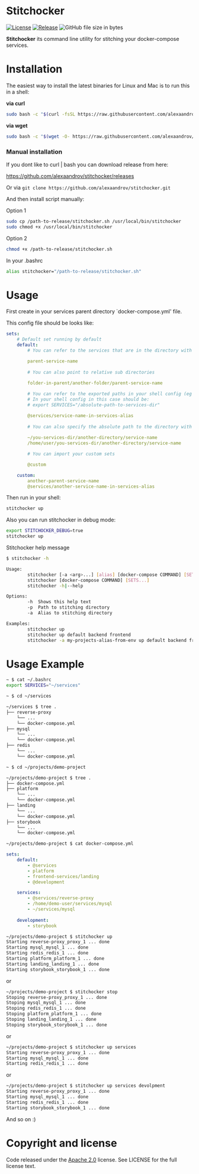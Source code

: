 # Stitchocker

[![License](https://img.shields.io/badge/License-Apache%202.0-blue.svg)](https://github.com/alexaandrov/stitchocker/blob/master/LICENSE)
[![Release](https://img.shields.io/github/release/alexaandrov/stitchocker.svg?style=flat-square)](https://github.com/alexaandrov/stitchocker/releases/latest)
![GitHub file size in bytes](https://img.shields.io/github/size/alexaandrov/stitchocker/stitchocker.sh.svg)

**Stitchocker** its command line utility for stitching your docker-compose services.

# Installation

The easiest way to install the latest binaries for Linux and Mac is to run this in a shell:

**via curl**
```bash
sudo bash -c "$(curl -fsSL https://raw.githubusercontent.com/alexaandrov/stitchocker/master/install.sh)"
```

**via wget**
```bash
sudo bash -c "$(wget -O- https://raw.githubusercontent.com/alexaandrov/stitchocker/master/install.sh)"
```

### Manual installation

If you dont like to curl | bash you can download release from here:

https://github.com/alexaandrov/stitchocker/releases

Or via `git clone https://github.com/alexaandrov/stitchocker.git`

And then install script manually:

Option 1

```bash
sudo cp /path-to-release/stitchocker.sh /usr/local/bin/stitchocker
sudo chmod +x /usr/local/bin/stitchocker
```

Option 2

```bash
chmod +x /path-to-release/stitchocker.sh
```

In your .bashrc

```bash
alias stitchocker="/path-to-release/stitchocker.sh"
```

# Usage

First create in your services parent directory `docker-compose.yml' file.

This config file should be looks like:

```yaml
sets:
    # Default set running by default
    default:
        # You can refer to the services that are in the directory with the stithocker config (parent directory)

        parent-service-name
        
        # You can also point to relative sub directories
        
        folder-in-parent/another-folder/parent-service-name

        # You can refer to the exported paths in your shell config (eg ~/.bashrc).
        # In your shell config in this case should be:
        # export SERVICES="/absolute-path-to-services-dir"

        @services/service-name-in-services-alias
        
        # You can also specify the absolute path to the directory with the service docker compose config
        
        ~/you-services-dir/another-directory/service-name
        /home/user/you-services-dir/another-directory/service-name

        # You can import your custom sets

        @custom

    custom:
        another-parent-service-name
        @services/another-service-name-in-services-alias
```

Then run in your shell:

```bash
stitchocker up
```

Also you can run stitchocker in debug mode:

```bash
export STITCHOCKER_DEBUG=true
stitchocker up
```

Stitchocker help message
```bash
$ stitchocker -h

Usage:
        stitchocker [-a <arg>...] [alias] [docker-compose COMMAND] [SETS...]
        stitchocker [docker-compose COMMAND] [SETS...]
        stitchocker -h|--help

Options:
        -h  Shows this help text
        -p  Path to stitching directory
        -a  Alias to stitching directory

Examples:
        stitchocker up
        stitchocker up default backend frontend
        stitchocker -a my-projects-alias-from-env up default backend frontend
```

# Usage Example

```bash
~ $ cat ~/.bashrc
export SERVICES="~/services"
```

```bash
~ $ cd ~/services
```

```bash
~/services $ tree .
├── reverse-proxy
    └── ...
    └── docker-compose.yml
├── mysql
    └── ...
    └── docker-compose.yml
├── redis
    └── ...
    └── docker-compose.yml
```

```bash
~ $ cd ~/projects/demo-project
```

```bash
~/projects/demo-project $ tree .
├── docker-compose.yml
├── platform
    └── ...
    └── docker-compose.yml
├── landing
    └── ...
    └── docker-compose.yml
├── storybook
    └── ...
    └── docker-compose.yml
```

```bash
~/projects/demo-project $ cat docker-compose.yml
```

```yaml
sets:
    default:
        - @services
        - platform
        - frontend-services/landing
        - @development

    services:
        - @services/reverse-proxy
        - /home/demo-user/services/mysql
        - ~/services/mysql
    
    development:
        - storybook
```

```bash
~/projects/demo-project $ stitchocker up
Starting reverse-proxy_proxy_1 ... done
Starting mysql_mysql_1 ... done
Starting redis_redis_1 ... done
Starting platform_platform_1 ... done
Starting landing_landing_1 ... done
Starting storybook_storybook_1 ... done
```

or

```bash
~/projects/demo-project $ stitchocker stop
Stoping reverse-proxy_proxy_1 ... done
Stoping mysql_mysql_1 ... done
Stoping redis_redis_1 ... done
Stoping platform_platform_1 ... done
Stoping landing_landing_1 ... done
Stoping storybook_storybook_1 ... done
```

or

```bash
~/projects/demo-project $ stitchocker up services
Starting reverse-proxy_proxy_1 ... done
Starting mysql_mysql_1 ... done
Starting redis_redis_1 ... done
```

or

```bash
~/projects/demo-project $ stitchocker up services devolpment
Starting reverse-proxy_proxy_1 ... done
Starting mysql_mysql_1 ... done
Starting redis_redis_1 ... done
Starting storybook_storybook_1 ... done
```

And so on :)

# Copyright and license

Code released under the [Apache 2.0](https://raw.githubusercontent.com/alexaandrov/stitchocker/master/LICENSE) license. See LICENSE for the full license text.
